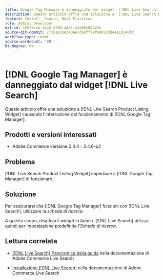 ```yaml
---
title: Google Tag Manager è danneggiato dal widget  [!DNL Live Search]
description: Questo articolo offre una soluzione a  [!DNL Live Search Product Listing Widget] causando [!DNL Google Tag Manager] l'interruzione del funzionamento.
feature: Install, Search, Best Practices
role: Admin, Developer
exl-id: 485f8ccb-cba2-4785-a8e1-a1e98c88b21e
source-git-commit: 7718a835e343ae7da9ff79f690503b4ee1d140fc
workflow-type: tm+mt
source-wordcount: '98'
ht-degree: 0%

---
```


# [!DNL Google Tag Manager] è danneggiato dal widget [!DNL Live Search]

Questo articolo offre una soluzione a [!DNL Live Search Product Listing Widget] causando l&#39;interruzione del funzionamento di [!DNL Google Tag Manager].

## Prodotti e versioni interessati

* Adobe Commerce versione 2.4.4 - 2.4.6-p2

## Problema

[!DNL Live Search Product Listing Widget] impedisce a [!DNL Google Tag Manager] di funzionare.

## Soluzione

Per assicurarsi che [!DNL Google Tag Manager] funzioni con [!DNL Live Search], utilizzare la *scheda di ricerca*.

A questo scopo, disattiva il widget in Admin. [!DNL Live Search] utilizza quindi per impostazione predefinita l&#39;*Scheda di ricerca*.

## Lettura correlata

* [[!DNL Live Search] Panoramica della guida](https://experienceleague.adobe.com/docs/commerce-merchant-services/live-search/guide-overview.html) nella documentazione di Adobe Commerce Live Search

* [Installazione [!DNL Live Search]](https://experienceleague.adobe.com/docs/commerce-merchant-services/live-search/onboard/install.html) nella documentazione di Adobe Commerce Live Search
